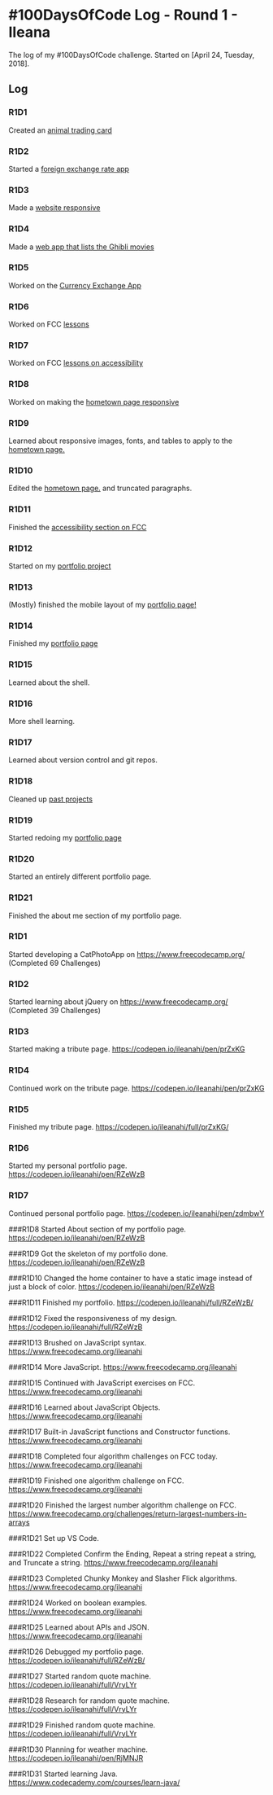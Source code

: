 # #100DaysOfCode Log - Round 1 - Ileana

The log of my #100DaysOfCode challenge. Started on [April 24, Tuesday, 2018].

## Log

### R1D1
Created an [animal trading card](https://codepen.io/ileanahi/pen/YLWwPR)

### R1D2
Started a [foreign exchange rate app](https://codepen.io/ileanahi/pen/MGjeeR)

### R1D3
Made a [website responsive](https://github.com/ileanahi/gwg-front-end-dev)

### R1D4
Made a [web app that lists the Ghibli movies](https://github.com/ileanahi/api-projects/tree/master/ghibli)

### R1D5 
Worked on the [Currency Exchange App](https://rawgit.com/ileanahi/api-projects/master/currency-exchange/index.html)

### R1D6
Worked on FCC [lessons](https://beta.freecodecamp.org/en/fcc0713be61-a157-482d-a240-5d40cc1e9939)

### R1D7
Worked on FCC [lessons on accessibility](https://beta.freecodecamp.org/en/fcc0713be61-a157-482d-a240-5d40cc1e9939)

### R1D8
Worked on making the [hometown page responsive](https://rawgit.com/ileanahi/gwg-front-end-dev/master/responsive-design/index.html)

### R1D9
Learned about responsive images, fonts, and tables to apply to the [hometown page.](https://rawgit.com/ileanahi/gwg-front-end-dev/master/responsive-design/index.html)

### R1D10
Edited the [hometown page.](https://rawgit.com/ileanahi/gwg-front-end-dev/master/responsive-design/index.html) and truncated paragraphs.

### R1D11
Finished the [accessibility section on FCC](https://beta.freecodecamp.org/en/fcc0713be61-a157-482d-a240-5d40cc1e9939)

### R1D12
Started on my [portfolio project](https://rawgit.com/ileanahi/gwg-front-end-dev/master/portfolio/index.html)

### R1D13
(Mostly) finished the mobile layout of my [portfolio page!](https://rawgit.com/ileanahi/gwg-front-end-dev/master/portfolio/index.html)

### R1D14
Finished my [portfolio page](https://rawgit.com/ileanahi/gwg-front-end-dev/master/portfolio/index.html)

### R1D15
Learned about the shell.

### R1D16
More shell learning.

### R1D17
Learned about version control and git repos.

### R1D18
Cleaned up [past projects](https://codepen.io/ileanahi/)

### R1D19
Started redoing my [portfolio page](https://rawgit.com/ileanahi/gwg-front-end-dev/master/portfolio/index.html)

### R1D20
Started an entirely different portfolio page.

### R1D21
Finished the about me section of my portfolio page.








### R1D1 
Started developing a CatPhotoApp on https://www.freecodecamp.org/ (Completed 69 Challenges)

### R1D2
Started learning about jQuery on https://www.freecodecamp.org/ (Completed 39 Challenges) 

### R1D3
Started making a tribute page. https://codepen.io/ileanahi/pen/prZxKG

### R1D4
Continued work on the tribute page. https://codepen.io/ileanahi/pen/prZxKG

### R1D5
Finished my tribute page. https://codepen.io/ileanahi/full/prZxKG/

### R1D6
Started my personal portfolio page. https://codepen.io/ileanahi/pen/RZeWzB

### R1D7
Continued personal portfolio page. https://codepen.io/ileanahi/pen/zdmbwY

###R1D8
Started About section of my portfolio page. https://codepen.io/ileanahi/pen/RZeWzB

###R1D9
Got the skeleton of my portfolio done. https://codepen.io/ileanahi/pen/RZeWzB

###R1D10
Changed the home container to have a static image instead of just a block of color. https://codepen.io/ileanahi/pen/RZeWzB

###R1D11
Finished my portfolio. https://codepen.io/ileanahi/full/RZeWzB/

###R1D12
Fixed the responsiveness of my design. https://codepen.io/ileanahi/full/RZeWzB

###R1D13
Brushed on JavaScript syntax. https://www.freecodecamp.org/ileanahi

###R1D14
More JavaScript. https://www.freecodecamp.org/ileanahi

###R1D15
Continued with JavaScript exercises on FCC. https://www.freecodecamp.org/ileanahi

###R1D16
Learned about JavaScript Objects. https://www.freecodecamp.org/ileanahi

###R1D17
Built-in JavaScript functions and Constructor functions. https://www.freecodecamp.org/ileanahi

###R1D18
Completed four algorithm challenges on FCC today. https://www.freecodecamp.org/ileanahi

###R1D19
Finished one algorithm challenge on FCC. https://www.freecodecamp.org/ileanahi

###R1D20
Finished the largest number algorithm challenge on FCC. https://www.freecodecamp.org/challenges/return-largest-numbers-in-arrays

###R1D21
Set up VS Code. 

###R1D22
Completed Confirm the Ending, Repeat a string repeat a string, and Truncate a string. https://www.freecodecamp.org/ileanahi

###R1D23
Completed Chunky Monkey and Slasher Flick algorithms. https://www.freecodecamp.org/ileanahi

###R1D24
Worked on boolean examples. https://www.freecodecamp.org/ileanahi

###R1D25
Learned about APIs and JSON. https://www.freecodecamp.org/ileanahi

###R1D26
Debugged my portfolio page. https://codepen.io/ileanahi/full/RZeWzB/

###R1D27
Started random quote machine. https://codepen.io/ileanahi/full/VryLYr

###R1D28
Research for random quote machine. https://codepen.io/ileanahi/full/VryLYr

###R1D29
Finished random quote machine. https://codepen.io/ileanahi/full/VryLYr

###R1D30
Planning for weather machine. https://codepen.io/ileanahi/pen/RjMNJR

###R1D31
Started learning Java. https://www.codecademy.com/courses/learn-java/
